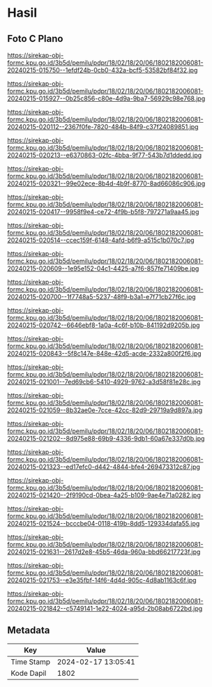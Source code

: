 # Hasil

## Foto C Plano

https://sirekap-obj-formc.kpu.go.id/3b5d/pemilu/pdpr/18/02/18/20/06/1802182006081-20240215-015750--1efdf24b-0cb0-432a-bcf5-53582bf84f32.jpg

https://sirekap-obj-formc.kpu.go.id/3b5d/pemilu/pdpr/18/02/18/20/06/1802182006081-20240215-015927--0b25c856-c80e-4d9a-9ba7-56929c98e768.jpg

https://sirekap-obj-formc.kpu.go.id/3b5d/pemilu/pdpr/18/02/18/20/06/1802182006081-20240215-020112--2367f0fe-7820-484b-84f9-c37f24089851.jpg

https://sirekap-obj-formc.kpu.go.id/3b5d/pemilu/pdpr/18/02/18/20/06/1802182006081-20240215-020213--e6370863-02fc-4bba-9f77-543b7d1ddedd.jpg

https://sirekap-obj-formc.kpu.go.id/3b5d/pemilu/pdpr/18/02/18/20/06/1802182006081-20240215-020321--99e02ece-8b4d-4b9f-8770-8ad66086c906.jpg

https://sirekap-obj-formc.kpu.go.id/3b5d/pemilu/pdpr/18/02/18/20/06/1802182006081-20240215-020417--9958f9e4-ce72-4f9b-b5f8-797271a9aa45.jpg

https://sirekap-obj-formc.kpu.go.id/3b5d/pemilu/pdpr/18/02/18/20/06/1802182006081-20240215-020514--ccec159f-6148-4afd-b6f9-a515c1b070c7.jpg

https://sirekap-obj-formc.kpu.go.id/3b5d/pemilu/pdpr/18/02/18/20/06/1802182006081-20240215-020609--1e95e152-04c1-4425-a7f6-857fe71409be.jpg

https://sirekap-obj-formc.kpu.go.id/3b5d/pemilu/pdpr/18/02/18/20/06/1802182006081-20240215-020700--1f7748a5-5237-48f9-b3a1-e7f71cb27f6c.jpg

https://sirekap-obj-formc.kpu.go.id/3b5d/pemilu/pdpr/18/02/18/20/06/1802182006081-20240215-020742--6646ebf8-1a0a-4c6f-b10b-841192d9205b.jpg

https://sirekap-obj-formc.kpu.go.id/3b5d/pemilu/pdpr/18/02/18/20/06/1802182006081-20240215-020843--5f8c147e-848e-42d5-acde-2332a800f2f6.jpg

https://sirekap-obj-formc.kpu.go.id/3b5d/pemilu/pdpr/18/02/18/20/06/1802182006081-20240215-021001--7ed69cb6-5410-4929-9762-a3d58f81e28c.jpg

https://sirekap-obj-formc.kpu.go.id/3b5d/pemilu/pdpr/18/02/18/20/06/1802182006081-20240215-021059--8b32ae0e-7cce-42cc-82d9-29719a9d897a.jpg

https://sirekap-obj-formc.kpu.go.id/3b5d/pemilu/pdpr/18/02/18/20/06/1802182006081-20240215-021202--8d975e88-69b9-4336-9db1-60a67e337d0b.jpg

https://sirekap-obj-formc.kpu.go.id/3b5d/pemilu/pdpr/18/02/18/20/06/1802182006081-20240215-021323--ed17efc0-d442-4844-bfe4-269473312c87.jpg

https://sirekap-obj-formc.kpu.go.id/3b5d/pemilu/pdpr/18/02/18/20/06/1802182006081-20240215-021420--2f9190cd-0bea-4a25-b109-9ae4e71a0282.jpg

https://sirekap-obj-formc.kpu.go.id/3b5d/pemilu/pdpr/18/02/18/20/06/1802182006081-20240215-021524--bcccbe04-0118-419b-8dd5-129334dafa55.jpg

https://sirekap-obj-formc.kpu.go.id/3b5d/pemilu/pdpr/18/02/18/20/06/1802182006081-20240215-021631--2617d2e8-45b5-46da-960a-bbd66217723f.jpg

https://sirekap-obj-formc.kpu.go.id/3b5d/pemilu/pdpr/18/02/18/20/06/1802182006081-20240215-021753--e3e35fbf-14f6-4d4d-905c-4d8ab1163c6f.jpg

https://sirekap-obj-formc.kpu.go.id/3b5d/pemilu/pdpr/18/02/18/20/06/1802182006081-20240215-021842--c5749141-1e22-4024-a95d-2b08ab6722bd.jpg


## Metadata

| Key        | Value               |
| ---------- | ------------------- |
| Time Stamp | 2024-02-17 13:05:41 |
| Kode Dapil | 1802                |



